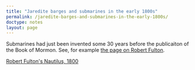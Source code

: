 ```yaml
---
title: "Jaredite barges and submarines in the early 1800s"
permalink: /jaredite-barges-and-submarines-in-the-early-1800s/
doctype: notes
layout: page
---
```


Submarines had just been invented some 30 years before the publicaiton of the Book of Mormon. See, for example [the page on Robert Fulton](https://en.wikipedia.org/wiki/Robert_Fulton).

[Robert Fulton's Nautilus, 1800](https://i.redditmedia.com/9WaI2GQw5LiW48Vu6Hp_IVWxSdxsGleGyJ7Gu5ksXhw.png?w=710&s=e7c8d625485ceab03741ff8c8703c2f3)
